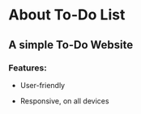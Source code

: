 # About To-Do List

## A simple To-Do Website

### Features:

* User-friendly

* Responsive, on all devices

